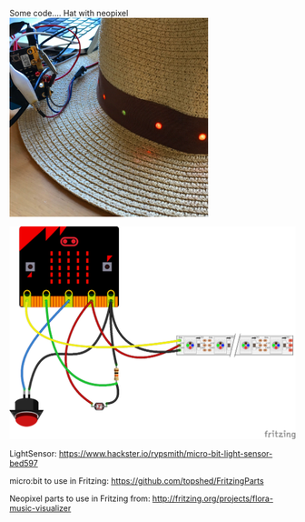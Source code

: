 Some code....
Hat with neopixel
<br>
<img src="https://github.com/larsgimse/microbit/blob/master/python/neopixel/IMG_6179.JPG" width=350>

<img src="https://github.com/larsgimse/microbit/blob/master/python/neopixel/microbit_neopixel_hat_bb.png">

LightSensor: https://www.hackster.io/rypsmith/micro-bit-light-sensor-bed597

micro:bit to use in Fritzing: https://github.com/topshed/FritzingParts

Neopixel parts to use in Fritzing from: http://fritzing.org/projects/flora-music-visualizer
